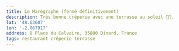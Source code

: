 ```yaml
---
title: Le Marégraphe (fermé définitivement)
description: Très bonne crêperie avec une terrasse au soleil 👌🏻.
lat: '48.63607'
lon: '-2.067917'
address: 8 Place du Calvaire, 35800 Dinard, France
tags: restaurant crêperie terrasse
---
```

